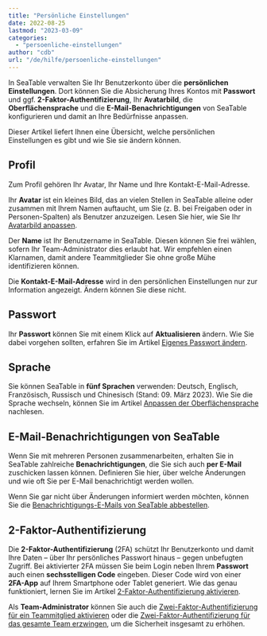 ```yaml
---
title: "Persönliche Einstellungen"
date: 2022-08-25
lastmod: "2023-03-09"
categories: 
  - "persoenliche-einstellungen"
author: "cdb"
url: "/de/hilfe/persoenliche-einstellungen"
---
```


In SeaTable verwalten Sie Ihr Benutzerkonto über die **persönlichen Einstellungen**. Dort können Sie die Absicherung Ihres Kontos mit **Passwort** und ggf. **2-Faktor-Authentifizierung**, Ihr **Avatarbild**, die **Oberflächensprache** und die **E-Mail-Benachrichtigungen** von SeaTable konfigurieren und damit an Ihre Bedürfnisse anpassen.

Dieser Artikel liefert Ihnen eine Übersicht, welche persönlichen Einstellungen es gibt und wie Sie sie ändern können.

## Profil

Zum Profil gehören Ihr Avatar, Ihr Name und Ihre Kontakt-E-Mail-Adresse.

Ihr **Avatar** ist ein kleines Bild, das an vielen Stellen in SeaTable alleine oder zusammen mit Ihrem Namen auftaucht, um Sie (z. B. bei Freigaben oder in Personen-Spalten) als Benutzer anzuzeigen. Lesen Sie hier, wie Sie Ihr [Avatarbild anpassen](https://seatable.io/docs/persoenliche-einstellungen/avatarbild-anpassen/).

Der **Name** ist Ihr Benutzername in SeaTable. Diesen können Sie frei wählen, sofern Ihr Team-Administrator dies erlaubt hat. Wir empfehlen einen Klarnamen, damit andere Teammitglieder Sie ohne große Mühe identifizieren können.

Die **Kontakt-E-Mail-Adresse** wird in den persönlichen Einstellungen nur zur Information angezeigt. Ändern können Sie diese nicht.

## Passwort

Ihr **Passwort** können Sie mit einem Klick auf **Aktualisieren** ändern. Wie Sie dabei vorgehen sollten, erfahren Sie im Artikel [Eigenes Passwort ändern](https://seatable.io/docs/persoenliche-einstellungen/eigenes-passwort-aendern/).

## Sprache

Sie können SeaTable in **fünf Sprachen** verwenden: Deutsch, Englisch, Französisch, Russisch und Chinesisch (Stand: 09. März 2023). Wie Sie die Sprache wechseln, können Sie im Artikel [Anpassen der Oberflächensprache](https://seatable.io/docs/persoenliche-einstellungen/anpassen-der-oberflaechensprache/) nachlesen.

## E-Mail-Benachrichtigungen von SeaTable

Wenn Sie mit mehreren Personen zusammenarbeiten, erhalten Sie in SeaTable zahlreiche **Benachrichtigungen**, die Sie sich auch **per E-Mail** zuschicken lassen können. Definieren Sie hier, über welche Änderungen und wie oft Sie per E-Mail benachrichtigt werden wollen.

Wenn Sie gar nicht über Änderungen informiert werden möchten, können Sie die [Benachrichtigungs-E-Mails von SeaTable abbestellen](https://seatable.io/docs/persoenliche-einstellungen/e-mails-von-seatable-abbestellen/).

## 2-Faktor-Authentifizierung

Die **2-Faktor-Authentifizierung** (2FA) schützt Ihr Benutzerkonto und damit Ihre Daten – über Ihr persönliches Passwort hinaus – gegen unbefugten Zugriff. Bei aktivierter 2FA müssen Sie beim Login neben Ihrem **Passwort** auch einen **sechsstelligen Code** eingeben. Dieser Code wird von einer **2FA-App** auf Ihrem Smartphone oder Tablet generiert. Wie das genau funktioniert, lernen Sie im Artikel [2-Faktor-Authentifizierung aktivieren](https://seatable.io/docs/persoenliche-einstellungen/2-faktor-authentifizierung-aktivieren/).

Als **Team-Administrator** können Sie auch die [Zwei-Faktor-Authentifizierung für ein Teammitglied aktivieren](https://seatable.io/docs/teamverwaltung/zwei-faktor-authentifizierung-fuer-ein-teammitglied-aktivieren/) oder die [Zwei-Faktor-Authentifizierung für das gesamte Team erzwingen](https://seatable.io/docs/teamverwaltung/zwei-faktor-authentifizierung-fuer-das-gesamte-team-erzwingen/), um die Sicherheit insgesamt zu erhöhen.
